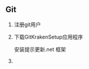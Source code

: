 ## Git

1. 注册git用户

2. 下载GitKrakenSetup应用程序

   [](https://release.axocdn.com/win64/GitKrakenSetup-6.5.1.exe)

   安装提示更新.net 框架

3. 
